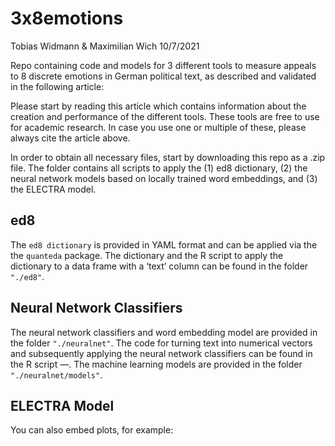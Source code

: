 3x8emotions
================
Tobias Widmann & Maximilian Wich
10/7/2021

Repo containing code and models for 3 different tools to measure appeals
to 8 discrete emotions in German political text, as described and
validated in the following article:

Please start by reading this article which contains information about
the creation and performance of the different tools. These tools are
free to use for academic research. In case you use one or multiple of
these, please always cite the article above.

In order to obtain all necessary files, start by downloading this repo
as a .zip file. The folder contains all scripts to apply the (1) ed8
dictionary, (2) the neural network models based on locally trained word
embeddings, and (3) the ELECTRA model.

## ed8

The `ed8 dictionary` is provided in YAML format and can be applied via
the the `quanteda` package. The dictionary and the R script to apply the
dictionary to a data frame with a ‘text’ column can be found in the
folder `"./ed8"`.

## Neural Network Classifiers

The neural network classifiers and word embedding model are provided in
the folder `"./neuralnet"`. The code for turning text into numerical
vectors and subsequently applying the neural network classifiers can be
found in the R script —. The machine learning models are provided in the
folder `"./neuralnet/models"`.

## ELECTRA Model

You can also embed plots, for example:
